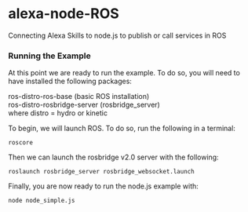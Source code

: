 # alexa-node-ROS
Connecting Alexa Skills to node.js to publish or call services in ROS

### Running the Example
At this point we are ready to run the example. To do so, you will need to have installed the following packages:

ros-distro-ros-base (basic ROS installation) <br>
ros-distro-rosbridge-server (rosbridge_server) <br>
where distro = hydro or kinetic

To begin, we will launch ROS. To do so, run the following in a terminal: 

``
roscore
``

Then we can launch the rosbridge v2.0 server with the following:

``
roslaunch rosbridge_server rosbridge_websocket.launch
``

Finally, you are now ready to run the node.js example with:

``
node node_simple.js
``
